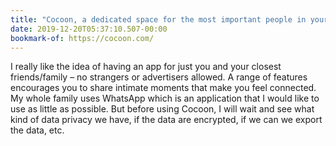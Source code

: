 ```yaml
---
title: "Cocoon, a dedicated space for the most important people in your life"
date: 2019-12-20T05:37:10.507-00:00
bookmark-of: https://cocoon.com/
---
```

I really like the idea of having an app for just you and your closest friends/family – no strangers or advertisers allowed. A range of features encourages you to share intimate moments that make you feel connected.
My whole family uses WhatsApp which is an application that I would like to use as little as possible.
But before using Cocoon, I will wait and see what kind of data privacy we have, if the data are encrypted, if we can we export the data, etc.
